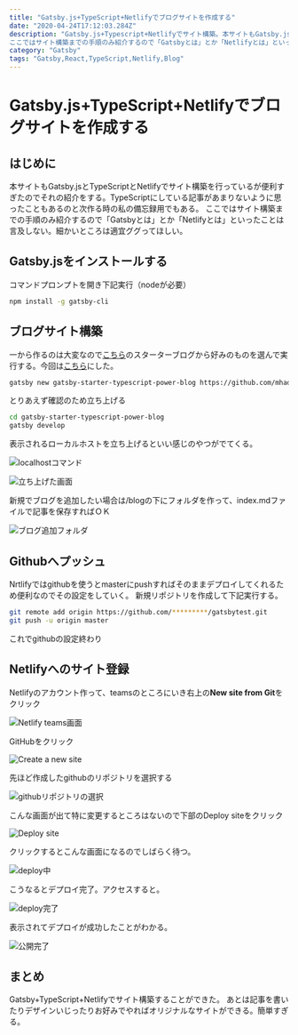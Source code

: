 ```yaml
---
title: "Gatsby.js+TypeScript+Netlifyでブログサイトを作成する"
date: "2020-04-24T17:12:03.284Z"
description: "Gatsby.js+Typescript+Netlifyでサイト構築。本サイトもGatsby.jsとTypeScriptとNetlifyでサイト構築を行っているが便利すぎたのでそれの紹介をする。TypeScriptにしている記事があまりないように思ったこともあるのと次作る時の私の備忘録用でもある。
ここではサイト構築までの手順のみ紹介するので「Gatsbyとは」とか「Netlifyとは」といったことは言及しない。細かいところは適宜ググってほしい。"
category: "Gatsby"
tags: "Gatsby,React,TypeScript,Netlify,Blog"
---
```


# Gatsby.js+TypeScript+Netlifyでブログサイトを作成する

## はじめに

本サイトもGatsby.jsとTypeScriptとNetlifyでサイト構築を行っているが便利すぎたのでそれの紹介をする。TypeScriptにしている記事があまりないように思ったこともあるのと次作る時の私の備忘録用でもある。
ここではサイト構築までの手順のみ紹介するので「Gatsbyとは」とか「Netlifyとは」といったことは言及しない。細かいところは適宜ググってほしい。


## Gatsby.jsをインストールする

コマンドプロンプトを開き下記実行（nodeが必要）
```sh
npm install -g gatsby-cli
```

## ブログサイト構築

一から作るのは大変なので[こちら](https://www.gatsbyjs.org/starters/?v=2)のスターターブログから好みのものを選んで実行する。今回は[こちら](https://www.gatsbyjs.org/starters/mhadaily/gatsby-starter-typescript-power-blog/)にした。
```sh
gatsby new gatsby-starter-typescript-power-blog https://github.com/mhadaily/gatsby-starter-typescript-power-blog
```

とりあえず確認のため立ち上げる

```sh
cd gatsby-starter-typescript-power-blog
gatsby develop
```

表示されるローカルホストを立ち上げるといい感じのやつがでてくる。

![localhostコマンド](https://paper-attachments.dropbox.com/s_9A2ECDA747DCE33F4374A5FABC2E4566013340664573F329047E265397AA71FB_1587715680655_image.png)



![立ち上げた画面](https://paper-attachments.dropbox.com/s_9A2ECDA747DCE33F4374A5FABC2E4566013340664573F329047E265397AA71FB_1587715748459_image.png)


新規でブログを追加したい場合は/blogの下にフォルダを作って、index.mdファイルで記事を保存すればＯＫ

![ブログ追加フォルダ](https://paper-attachments.dropbox.com/s_9A2ECDA747DCE33F4374A5FABC2E4566013340664573F329047E265397AA71FB_1587715959213_image.png)

## Githubへプッシュ

Nrtlifyではgithubを使うとmasterにpushすればそのままデプロイしてくれるため便利なのでその設定をしていく。
新規リポジトリを作成して下記実行する。
```sh
git remote add origin https://github.com/*********/gatsbytest.git
git push -u origin master
```

これでgithubの設定終わり


## Netlifyへのサイト登録

Netlifyのアカウント作って、teamsのところにいき右上の**New site from Git**をクリック

![Netlify teams画面](https://paper-attachments.dropbox.com/s_9A2ECDA747DCE33F4374A5FABC2E4566013340664573F329047E265397AA71FB_1587716443654_image.png)


GitHubをクリック

![Create a new site](https://paper-attachments.dropbox.com/s_9A2ECDA747DCE33F4374A5FABC2E4566013340664573F329047E265397AA71FB_1587716547435_image.png)



先ほど作成したgithubのリポジトリを選択する

![githubリポジトリの選択](https://paper-attachments.dropbox.com/s_9A2ECDA747DCE33F4374A5FABC2E4566013340664573F329047E265397AA71FB_1587716673216_image.png)


こんな画面が出て特に変更するところはないので下部のDeploy siteをクリック

![Deploy site](https://paper-attachments.dropbox.com/s_9A2ECDA747DCE33F4374A5FABC2E4566013340664573F329047E265397AA71FB_1587716852035_image.png)


クリックするとこんな画面になるのでしばらく待つ。

![deploy中](https://paper-attachments.dropbox.com/s_9A2ECDA747DCE33F4374A5FABC2E4566013340664573F329047E265397AA71FB_1587716929862_image.png)


こうなるとデプロイ完了。アクセスすると。

![deploy完了](https://paper-attachments.dropbox.com/s_9A2ECDA747DCE33F4374A5FABC2E4566013340664573F329047E265397AA71FB_1587717154589_image.png)


表示されてデプロイが成功したことがわかる。

![公開完了](https://paper-attachments.dropbox.com/s_9A2ECDA747DCE33F4374A5FABC2E4566013340664573F329047E265397AA71FB_1587717213396_image.png)



## まとめ

Gatsby+TypeScript+Netlifyでサイト構築することができた。
あとは記事を書いたりデザインいじったりお好みでやればオリジナルなサイトができる。簡単すぎる。

